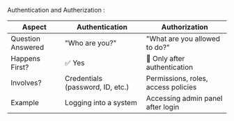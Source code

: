 Authentication and Autherization :

| Aspect            | Authentication                   | Authorization                       |
| ----------------- | -------------------------------- | ----------------------------------- |
| Question Answered | "Who are you?"                   | "What are you allowed to do?"       |
| Happens First?    | ✅ Yes                            | 🚫 Only after authentication        |
| Involves?         | Credentials (password, ID, etc.) | Permissions, roles, access policies |
| Example           | Logging into a system            | Accessing admin panel after login   |
